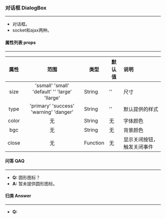 ### 对话框 DialogBox
---
  <ul>
    <li>对话框。</li>
    <li>socket和ajax两种。</li>
  </ul>
  
  
  
#### 属性列表 props
---
  |属性|范围|类型|默认值|说明|
  |:-:|:---:|---|---|:---|
  |size|'ssmall' 'small' 'default' '' 'large' 'llarge' |String|''|尺寸|
  |type|'primary' 'success' 'warning' 'danger'| String | ''|默认提供的样式|
  |color|无| String| 无|字体颜色|
  |bgc|无| String| 无|背景颜色|
  |close|无| Function| 无|显示关闭按钮，触发关闭事件|

#### 问答 QAQ
---
  <ul>
    <li><b>Q:</b> 圆形图标？</li>
    <li><b>A:</b> 暂未提供圆形图标。</li>
  </ul>

#### 归类 Answer
---
  <ul>
    <li><b>Q:</b></li>
  </ul>
